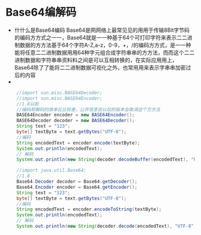 Base64编解码
===
* 什什么是Base64编码 Base64是⽹网络上最常⻅见的⽤用于传输8Bit字节码的编码⽅方式之⼀一，Base64就是⼀一种基于64个可打印字符来表示⼆二进制数据的⽅方法基于64个字符A-Z,a-z，0-9，+，/的编码⽅方式，是⼀一种能将任意⼆二进制数据⽤用64种字元组合成字符串串的⽅方法，⽽而这个⼆二进制数据和字符串串资料料之间是可以互相转换的，在实际应⽤用上，Base64除了了能将⼆二进制数据可视化之外，也常⽤用来表示字串串加密过后的内容
* 
```java
    //import sun.misc.BASE64Decoder;
    //import sun.misc.BASE64Encoder;
    //1.8以前
    //编码和解码的效率⽐比较差，公开信息说以后的版本会取消这个⽅方法
    BASE64Encoder encoder = new BASE64Encoder();
    BASE64Decoder decoder = new BASE64Decoder();
    String text = "123";
    byte[] textByte = text.getBytes("UTF-8");    
    //编码
    String encodedText = encoder.encode(textByte);
    System.out.println(encodedText);
    // 解码
    System.out.println(new String(decoder.decodeBuffer(encodedText), "UTF-8"));
```
```java
    //import java.util.Base64;
    //1.8
    Base64.Decoder decoder = Base64.getDecoder();
    Base64.Encoder encoder = Base64.getEncoder();
    String text = "123";
    byte[] textByte = text.getBytes("UTF-8");
    //编码
    String encodedText = encoder.encodeToString(textByte);
    System.out.println(encodedText);
    // 解码
    System.out.println(new String(decoder.decode(encodedText), "UTF-8"));
```
